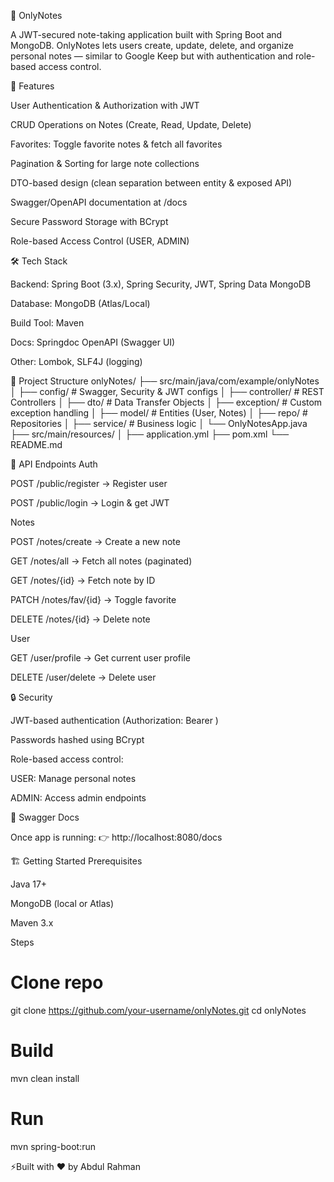 📝 OnlyNotes

A JWT-secured note-taking application built with Spring Boot and MongoDB.
OnlyNotes lets users create, update, delete, and organize personal notes — similar to Google Keep but with authentication and role-based access control.

🚀 Features

User Authentication & Authorization with JWT

CRUD Operations on Notes (Create, Read, Update, Delete)

Favorites: Toggle favorite notes & fetch all favorites

Pagination & Sorting for large note collections

DTO-based design (clean separation between entity & exposed API)

Swagger/OpenAPI documentation at /docs

Secure Password Storage with BCrypt

Role-based Access Control (USER, ADMIN)

🛠️ Tech Stack

Backend: Spring Boot (3.x), Spring Security, JWT, Spring Data MongoDB

Database: MongoDB (Atlas/Local)

Build Tool: Maven

Docs: Springdoc OpenAPI (Swagger UI)

Other: Lombok, SLF4J (logging)

📂 Project Structure
onlyNotes/
├── src/main/java/com/example/onlyNotes
│    ├── config/         # Swagger, Security & JWT configs
│    ├── controller/     # REST Controllers
│    ├── dto/            # Data Transfer Objects
│    ├── exception/      # Custom exception handling
│    ├── model/          # Entities (User, Notes)
│    ├── repo/           # Repositories
│    ├── service/        # Business logic
│    └── OnlyNotesApp.java
├── src/main/resources/
│    ├── application.yml
├── pom.xml
└── README.md

🔑 API Endpoints
Auth

POST /public/register → Register user

POST /public/login → Login & get JWT

Notes

POST /notes/create → Create a new note

GET /notes/all → Fetch all notes (paginated)

GET /notes/{id} → Fetch note by ID

PATCH /notes/fav/{id} → Toggle favorite

DELETE /notes/{id} → Delete note

User

GET /user/profile → Get current user profile

DELETE /user/delete → Delete user

🔒 Security

JWT-based authentication (Authorization: Bearer <token>)

Passwords hashed using BCrypt

Role-based access control:

USER: Manage personal notes

ADMIN: Access admin endpoints

📜 Swagger Docs

Once app is running:
👉 http://localhost:8080/docs

🏗️ Getting Started
Prerequisites

Java 17+

MongoDB (local or Atlas)

Maven 3.x

Steps
# Clone repo
git clone https://github.com/your-username/onlyNotes.git
cd onlyNotes

# Build
mvn clean install

# Run
mvn spring-boot:run


⚡Built with ❤️ by Abdul Rahman